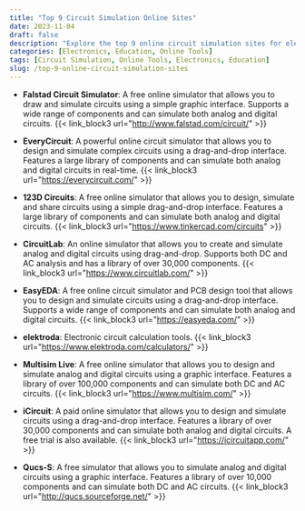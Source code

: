```yaml
---
title: "Top 9 Circuit Simulation Online Sites"
date: 2023-11-04 
draft: false
description: "Explore the top 9 online circuit simulation sites for electronics enthusiasts and educators. Improve your circuit design skills with these resources."
categories: [Electronics, Education, Online Tools]
tags: [Circuit Simulation, Online Tools, Electronics, Education]
slug: /top-9-online-circuit-simulation-sites
---
```



- **Falstad Circuit Simulator**: A free online simulator that allows you to draw and simulate circuits using a simple graphic interface. Supports a wide range of components and can simulate both analog and digital circuits.
{{< link_block3 url="http://www.falstad.com/circuit/"  >}}

- **EveryCircuit**: A powerful online circuit simulator that allows you to design and simulate complex circuits using a drag-and-drop interface. Features a large library of components and can simulate both analog and digital circuits in real-time. 
{{< link_block3 url="https://everycircuit.com/"  >}}

- **123D Circuits**: A free online simulator that allows you to design, simulate and share circuits using a simple drag-and-drop interface. Features a large library of components and can simulate both analog and digital circuits. 
{{< link_block3 url="https://www.tinkercad.com/circuits"  >}}

- **CircuitLab**: An online simulator that allows you to create and simulate analog and digital circuits using drag-and-drop. Supports both DC and AC analysis and has a library of over 30,000 components.
{{< link_block3 url="https://www.circuitlab.com/"  >}}
- **EasyEDA**: A free online circuit simulator and PCB design tool that allows you to design and simulate circuits using a drag-and-drop interface. Supports a wide range of components and can simulate both analog and digital circuits. 
{{< link_block3 url="https://easyeda.com/"  >}}
- **elektroda**: Electronic circuit calculation tools. 
{{< link_block3 url="https://www.elektroda.com/calculators/"  >}}

- **Multisim Live**: A free online simulator that allows you to design and simulate analog and digital circuits using a graphic interface. Features a library of over 100,000 components and can simulate both DC and AC circuits. 
{{< link_block3 url="https://www.multisim.com/"  >}}

- **iCircuit**: A paid online simulator that allows you to design and simulate circuits using a drag-and-drop interface. Features a library of over 30,000 components and can simulate both analog and digital circuits. A free trial is also available.
{{< link_block3 url="https://icircuitapp.com/"  >}}

- **Qucs-S**: A free simulator that allows you to simulate analog and digital circuits using a graphic interface. Features a library of over 10,000 components and can simulate both DC and AC circuits. 
{{< link_block3 url="http://qucs.sourceforge.net/"  >}}

